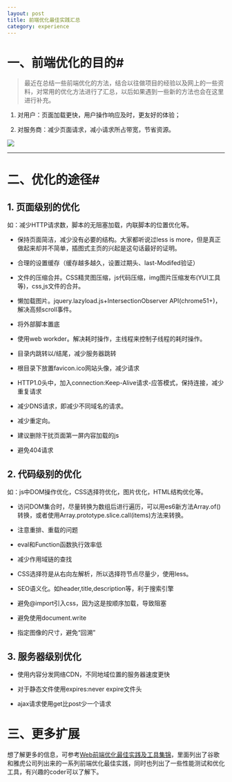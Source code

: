 ```yaml
---
layout: post
title: 前端优化最佳实践汇总
category: experience
---
```


# 一、前端优化的目的#

> 最近在总结一些前端优化的方法，结合以往做项目的经验以及网上的一些资料，对常用的优化方法进行了汇总，以后如果遇到一些新的方法也会在这里进行补充。 

1. 对用户：页面加载更快，用户操作响应及时，更友好的体验；

2. 对服务商：减少页面请求，减小请求所占带宽，节省资源。

![](http://i.imgur.com/WjHtaQh.jpg)

---

# 二、优化的途径#

## 1. 页面级别的优化 ##

如：减少HTTP请求数，脚本的无阻塞加载，内联脚本的位置优化等。

- 保持页面简洁，减少没有必要的结构。大家都听说过less is more，但是真正做起来却并不简单，插图式主页的兴起是这句话最好的证明。

- 合理的设置缓存（缓存越多越久，设置过期头、last-Modifed验证）

- 文件的压缩合并。CSS精灵图压缩，js代码压缩，img图片压缩发布(YUI工具等)，css,js文件的合并。

- 懒加载图片。jquery.lazyload.js+IntersectionObserver API(chrome51+)，解决高频scroll事件。

- 将外部脚本置底

- 使用web workder。解决耗时操作，主线程来控制子线程的耗时操作。

- 目录内跳转以/结尾，减少服务器跳转

- 根目录下放置favicon.ico网站头像，减少请求

- HTTP1.0头中，加入connection:Keep-Alive请求-应答模式，保持连接，减少重复请求

- 减少DNS请求，即减少不同域名的请求。

- 减少重定向。

- 建议删除干扰页面第一屏内容加载的js

- 避免404请求


## 2. 代码级别的优化 ##

如：js中DOM操作优化，CSS选择符优化，图片优化，HTML结构优化等。

- 访问DOM集合时，尽量转换为数组后进行遍历，可以用es6新方法Array.of()转换，或者使用Array.prototype.slice.call(items)方法来转换。

- 注意重排、重载的问题

- eval和Function函数执行效率低

- 减少作用域链的查找

- CSS选择符是从右向左解析，所以选择符节点尽量少，使用less。

- SEO语义化。如header,title,description等，利于搜索引擎

- 避免@import引入css，因为这是按顺序加载，导致阻塞

- 避免使用document.write

- 指定图像的尺寸，避免“回溯”

## 3. 服务器级别优化 ##

- 使用内容分发网络CDN，不同地域位置的服务器速度更快

- 对于静态文件使用expires:never expire文件头

- ajax请求使用get比post少一个请求

# 三、更多扩展 #

想了解更多的信息，可参考[Web前端优化最佳实践及工具集锦](http://www.csdn.net/article/2013-09-23/2817020-web-performance-optimization)，里面列出了谷歌和雅虎公司列出来的一系列前端优化最佳实践，同时也列出了一些性能测试和优化工具，有兴趣的coder可以了解下。


